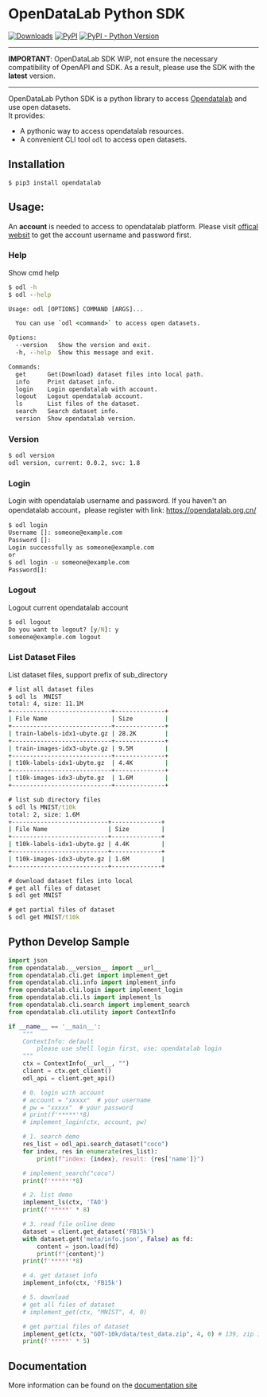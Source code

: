 # OpenDataLab Python SDK


[![Downloads](https://pepy.tech/badge/opendatalab/month)](https://pepy.tech/project/opendatalab)
[![PyPI](https://img.shields.io/pypi/v/opendatalab)](https://pypi.org/project/opendatalab/)
[![PyPI - Python Version](https://img.shields.io/pypi/pyversions/opendatalab)](https://pypi.org/project/opendatalab/)

---

**IMPORTANT**: OpenDataLab SDK WIP, not ensure the necessary compatibility of OpenAPI and SDK. As a result, please use the SDK with the **latest** version.  

---

OpenDataLab Python SDK is a python library to access [Opendatalab](https://opendatalab.org.cn/)
and use open datasets.  
It provides:

-   A pythonic way to access opendatalab resources.
-   A convenient CLI tool `odl` to access open datasets.

## Installation

```console
$ pip3 install opendatalab
```

## Usage:

An **account** is needed to access to opendatalab platform.
Please visit [offical websit](https://opendatalab.org.cn/register) to get the account username and password first.

### Help
Show cmd help
```cmd
$ odl -h
$ odl --help

Usage: odl [OPTIONS] COMMAND [ARGS]...

  You can use `odl <command>` to access open datasets.

Options:
  --version   Show the version and exit.
  -h, --help  Show this message and exit.

Commands:
  get      Get(Download) dataset files into local path.
  info     Print dataset info.
  login    Login opendatalab with account.
  logout   Logout opendatalab account.
  ls       List files of the dataset.
  search   Search dataset info.
  version  Show opendatalab version.
```

### Version
```cmd
$ odl version
odl version, current: 0.0.2, svc: 1.8
```

### Login
Login with opendatalab username and password. If you haven't an opendatalab account，please register with link: https://opendatalab.org.cn/

```cmd
$ odl login
Username []: someone@example.com
Password []: 
Login successfully as someone@example.com
or
$ odl login -u someone@example.com
Password[]:
```

### Logout
Logout current opendatalab account 
```cmd
$ odl logout
Do you want to logout? [y/N]: y
someone@example.com logout
```


### List Dataset Files
List dataset files, support prefix of sub_directory
```cmd
# list all dataset files 
$ odl ls  MNIST
total: 4, size: 11.1M
+----------------------------+--------------+
| File Name                  | Size         |
+----------------------------+--------------+
| train-labels-idx1-ubyte.gz | 28.2K        |
+----------------------------+--------------+
| train-images-idx3-ubyte.gz | 9.5M         |
+----------------------------+--------------+
| t10k-labels-idx1-ubyte.gz  | 4.4K         |
+----------------------------+--------------+
| t10k-images-idx3-ubyte.gz  | 1.6M         |
+----------------------------+--------------+                                                                          	1.6M

# list sub directory files
$ odl ls MNIST/t10k
total: 2, size: 1.6M
+---------------------------+--------------+
| File Name                 | Size         |
+---------------------------+--------------+
| t10k-labels-idx1-ubyte.gz | 4.4K         |
+---------------------------+--------------+
| t10k-images-idx3-ubyte.gz | 1.6M         |
+---------------------------+--------------+
```

```cmd
# download dataset files into local  
# get all files of dataset  
$ odl get MNIST  

# get partial files of dataset  
$ odl get MNIST/t10k  
```

## Python Develop Sample
```python
import json
from opendatalab.__version__ import __url__
from opendatalab.cli.get import implement_get
from opendatalab.cli.info import implement_info
from opendatalab.cli.login import implement_login
from opendatalab.cli.ls import implement_ls
from opendatalab.cli.search import implement_search
from opendatalab.cli.utility import ContextInfo

if __name__ == '__main__':
    """
    ContextInfo: default
        please use shell login first, use: opendatalab login
    """
    ctx = ContextInfo(__url__, "")
    client = ctx.get_client()
    odl_api = client.get_api()

    # 0. login with account
    # account = "xxxxx"  # your username
    # pw = "xxxxx"  # your password
    # print(f'*****'*8)
    # implement_login(ctx, account, pw)

    # 1. search demo    
    res_list = odl_api.search_dataset("coco")
    for index, res in enumerate(res_list):
        print(f"index: {index}, result: {res['name']}")

    # implement_search("coco")
    print(f'*****'*8)

    # 2. list demo
    implement_ls(ctx, 'TAO')
    print(f'*****' * 8)

    # 3. read file online demo
    dataset = client.get_dataset('FB15k')
    with dataset.get('meta/info.json', False) as fd:
        content = json.load(fd)
        print(f"{content}")
    print(f'*****'*8)

    # 4. get dataset info
    implement_info(ctx, 'FB15k')

    # 5. download
    # get all files of dataset
    # implement_get(ctx, "MNIST", 4, 0)

    # get partial files of dataset
    implement_get(ctx, "GOT-10k/data/test_data.zip", 4, 0) # 139, zip 1.16G GOT-10k
    print(f'*****' * 5)
```

## Documentation
More information can be found on the [documentation site](https://opendatalab.org.cn/docs)
